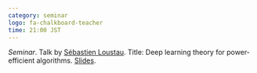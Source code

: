 ```yaml
---
category: seminar
logo: fa-chalkboard-teacher
time: 21:00 JST
---
```


*Seminar*. Talk by [Sébastien Loustau](https://sebastienloustau.github.io/). Title: Deep learning theory for power-efficient algorithms. [Slides](https://team-approx-bayes.github.io/assets/rgroups/loustau.pdf).
